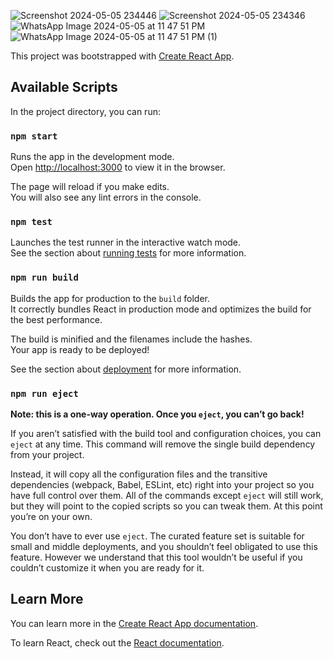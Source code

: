 ![Screenshot 2024-05-05 234446](https://github.com/Akshhhh2211/Contact-Manager/assets/103826762/3daeab8d-dcd7-43b1-aead-5e14e603d98b)
![Screenshot 2024-05-05 234346](https://github.com/Akshhhh2211/Contact-Manager/assets/103826762/8e799fef-04a9-4c56-9fbc-49dc1e648933)
![WhatsApp Image 2024-05-05 at 11 47 51 PM](https://github.com/Akshhhh2211/Contact-Manager/assets/103826762/17147358-4c03-487d-93a1-f79a0f26679d)
![WhatsApp Image 2024-05-05 at 11 47 51 PM (1)](https://github.com/Akshhhh2211/Contact-Manager/assets/103826762/19dba3e2-e0b2-4a6c-aff1-ecc6420dca7c)


This project was bootstrapped with [Create React App](https://github.com/facebook/create-react-app).

## Available Scripts

In the project directory, you can run:

### `npm start`

Runs the app in the development mode.\
Open [http://localhost:3000](http://localhost:3000) to view it in the browser.

The page will reload if you make edits.\
You will also see any lint errors in the console.

### `npm test`

Launches the test runner in the interactive watch mode.\
See the section about [running tests](https://facebook.github.io/create-react-app/docs/running-tests) for more information.

### `npm run build`

Builds the app for production to the `build` folder.\
It correctly bundles React in production mode and optimizes the build for the best performance.

The build is minified and the filenames include the hashes.\
Your app is ready to be deployed!

See the section about [deployment](https://facebook.github.io/create-react-app/docs/deployment) for more information.

### `npm run eject`

**Note: this is a one-way operation. Once you `eject`, you can’t go back!**

If you aren’t satisfied with the build tool and configuration choices, you can `eject` at any time. This command will remove the single build dependency from your project.

Instead, it will copy all the configuration files and the transitive dependencies (webpack, Babel, ESLint, etc) right into your project so you have full control over them. All of the commands except `eject` will still work, but they will point to the copied scripts so you can tweak them. At this point you’re on your own.

You don’t have to ever use `eject`. The curated feature set is suitable for small and middle deployments, and you shouldn’t feel obligated to use this feature. However we understand that this tool wouldn’t be useful if you couldn’t customize it when you are ready for it.



## Learn More

You can learn more in the [Create React App documentation](https://facebook.github.io/create-react-app/docs/getting-started).

To learn React, check out the [React documentation](https://reactjs.org/).
